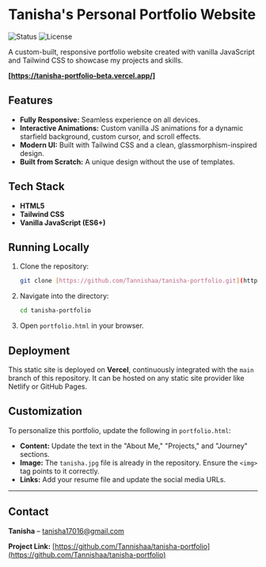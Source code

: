 # Tanisha's Personal Portfolio Website

![Status](https://img.shields.io/badge/status-live-brightgreen) ![License](https://img.shields.io/badge/license-MIT-blue)

A custom-built, responsive portfolio website created with vanilla JavaScript and Tailwind CSS to showcase my projects and skills.

**[https://tanisha-portfolio-beta.vercel.app/]** 


## Features

* **Fully Responsive:** Seamless experience on all devices.
* **Interactive Animations:** Custom vanilla JS animations for a dynamic starfield background, custom cursor, and scroll effects.
* **Modern UI:** Built with Tailwind CSS and a clean, glassmorphism-inspired design.
* **Built from Scratch:** A unique design without the use of templates.

## Tech Stack

* **HTML5**
* **Tailwind CSS**
* **Vanilla JavaScript (ES6+)**

## Running Locally

1.  Clone the repository:
    ```bash
    git clone [https://github.com/Tannishaa/tanisha-portfolio.git](https://github.com/Tannishaa/tanisha-portfolio.git)
    ```
2.  Navigate into the directory:
    ```bash
    cd tanisha-portfolio
    ```
3.  Open `portfolio.html` in your browser.

## Deployment

This static site is deployed on **Vercel**, continuously integrated with the `main` branch of this repository. It can be hosted on any static site provider like Netlify or GitHub Pages.

## Customization

To personalize this portfolio, update the following in `portfolio.html`:

* **Content:** Update the text in the "About Me," "Projects," and "Journey" sections.
* **Image:** The `tanisha.jpg` file is already in the repository. Ensure the `<img>` tag points to it correctly.
* **Links:** Add your resume file and update the social media URLs.

---

## Contact

**Tanisha** – tanisha17016@gmail.com

**Project Link:** [https://github.com/Tannishaa/tanisha-portfolio](https://github.com/Tannishaa/tanisha-portfolio)
